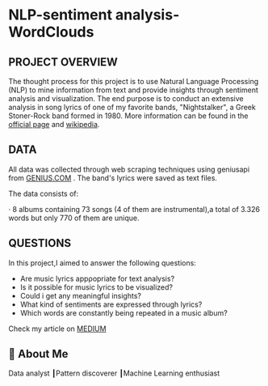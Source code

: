
# NLP-sentiment analysis-WordClouds

## PROJECT OVERVIEW


The thought process for this project is to use Natural Language Processing (NLP) to mine information from text and provide insights through sentiment analysis and visualization.
The end purpose is to conduct an extensive analysis in song lyrics of one of my favorite bands, "Nightstalker", a Greek Stoner-Rock band formed in 1980. More information can be found in the [official page](https://nightstalkerband.com/) and [wikipedia](https://en.wikipedia.org/wiki/Night_Stalker).

## DATA

All data was collected through web scraping techniques using geniusapi from [GENIUS.COM](https://genius.com/) . The band's lyrics were saved as text files. 

The data consists of:

· 8 albums containing 73 songs (4 of them are instrumental),a total of 3.326 words but only 770 of them are unique.

## QUESTIONS

In this project,I aimed to answer the following questions:

* Are music lyrics appροpriate for text analysis?
* Is it possible for music lyrics to be visualized?
* Could i get any meaningful insights?
* What kind of sentiments are expressed through lyrics?
* Which words are constantly being repeated in a music album?






Check my article on [MEDIUM](https://medium.com/@dimmakriss/natural-language-processing-and-sentiment-analysis-on-music-lyrics-7af53192945b)

## 🚀 About Me
Data analyst ┃Pattern discoverer ┃Machine Learning enthusiast

